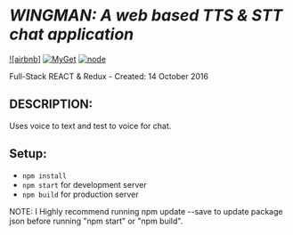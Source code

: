 # _WINGMAN: A web based TTS & STT chat application_
[![airbnb]](https://img.shields.io/badge/style-plastic-green.svg?style=airbnb)
[![MyGet](https://img.shields.io/myget/mongodb/v/MongoDB.Driver.Core.svg?maxAge=2592000)]()
[![node](https://img.shields.io/node/v/gh-badges.svg?maxAge=2592000?style=plastic)]()

Full-Stack REACT & Redux - Created: 14 October 2016
<!-- ### Deployed on Heroku [here](https://itiner-ez.herokuapp.com/). -->

## DESCRIPTION:
Uses voice to text and test to voice for chat.

## Setup:
  - `npm install`
  - `npm start` for development server
  - `npm build` for production server

  NOTE: I Highly recommend running npm update --save to update package json before running "npm start" or "npm build".
